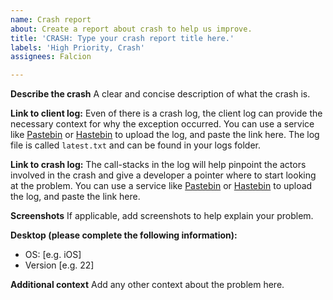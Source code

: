 ```yaml
---
name: Crash report
about: Create a report about crash to help us improve.
title: 'CRASH: Type your crash report title here.'
labels: 'High Priority, Crash'
assignees: Falcion

---
```


**Describe the crash**
A clear and concise description of what the crash is.

**Link to client log:**
Even of there is a crash log, the client log can provide the necessary context for why the exception occurred. You can use a service like [Pastebin](https://pastebin.com) or [Hastebin](https://hastebin.com) to upload the log, and paste the link here. The log file is called `latest.txt` and can be found in your logs folder.

**Link to crash log:**
The call-stacks in the log will help pinpoint the actors involved in the crash and give a developer a pointer where to start looking at the problem. You can use a service like [Pastebin](https://pastebin.com) or [Hastebin](https://hastebin.com) to upload the log, and paste the link here.

**Screenshots**
If applicable, add screenshots to help explain your problem.

**Desktop (please complete the following information):**
 - OS: [e.g. iOS]
 - Version [e.g. 22]

**Additional context**
Add any other context about the problem here.
